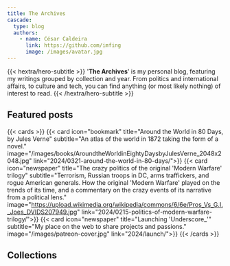 ```yaml
---
title: The Archives
cascade:
  type: blog
  authors:
    - name: César Caldeira
      link: https://github.com/imfing
      image: /images/avatar.jpg
---
```


{{< hextra/hero-subtitle >}}
  '**The Archives**' is my personal blog, featuring my writings grouped by collection and year. From politics and international affairs, to culture and tech, you can find anything (or most likely nothing) of interest to read.
{{< /hextra/hero-subtitle >}}

## Featured posts

{{< cards >}}
  {{< card icon="bookmark" title="Around the World in 80 Days, by Jules Verne" subtitle="An atlas of the world in 1872 taking the form of a novel." image="/images/books/AroundtheWorldinEightyDaysbyJulesVerne_2048x2048.jpg" link="2024/0321-around-the-world-in-80-days/">}}
  {{< card icon="newspaper" title="The crazy politics of the original 'Modern Warfare' trilogy" subtitle="Terrorism, Russian troops in DC, arms traffickers, and rogue American generals. How the original 'Modern Warfare' played on the trends of its time, and a commentary on the crazy events of its narrative from a political lens." image="https://upload.wikimedia.org/wikipedia/commons/6/6e/Pros_Vs_G.I._Joes_DVIDS207949.jpg" link="2024/0215-politics-of-modern-warfare-trilogy/">}}
  {{< card icon="newspaper" title="Launching 'Underscore_'" subtitle="My place on the web to share projects and passions." image="/images/patreon-cover.jpg" link="2024/launch/">}}
{{< /cards >}}

## Collections